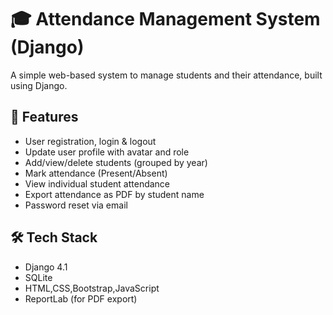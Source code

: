 # 🎓 Attendance Management System (Django)

A simple web-based system to manage students and their attendance, built using Django.

## 🚀 Features

- User registration, login & logout
- Update user profile with avatar and role
- Add/view/delete students (grouped by year)
- Mark attendance (Present/Absent)
- View individual student attendance
- Export attendance as PDF by student name
- Password reset via email

## 🛠 Tech Stack

- Django 4.1
- SQLite
- HTML,CSS,Bootstrap,JavaScript
- ReportLab (for PDF export)
